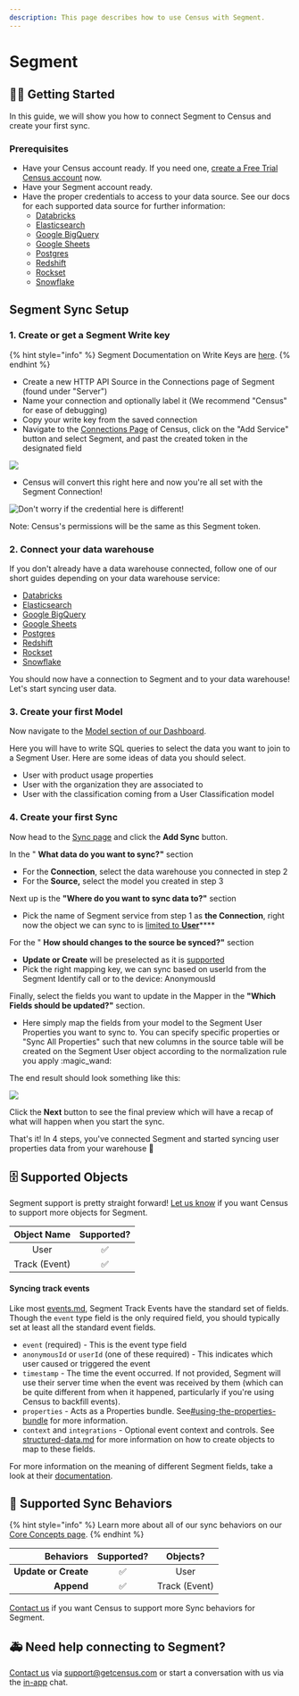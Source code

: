 ```yaml
---
description: This page describes how to use Census with Segment.
---
```


# Segment

## 🏃‍♀️ Getting Started

In this guide, we will show you how to connect Segment to Census and create your first sync.

### Prerequisites

* Have your Census account ready. If you need one, [create a Free Trial Census account](https://app.getcensus.com) now.
* Have your Segment account ready.
* Have the proper credentials to access to your data source. See our docs for each supported data source for further information:
  * [Databricks](https://docs.getcensus.com/sources/databricks)
  * [Elasticsearch](../sources/elasticsearch.md)
  * [Google BigQuery](https://docs.getcensus.com/sources/google-bigquery)
  * [Google Sheets](https://docs.getcensus.com/sources/google-sheets)
  * [Postgres](https://docs.getcensus.com/sources/postgres)
  * [Redshift](https://docs.getcensus.com/sources/redshift)
  * [Rockset](https://docs.getcensus.com/sources/rockset)
  * [Snowflake](https://docs.getcensus.com/sources/snowflake)

## Segment Sync Setup

### 1. Create or get a Segment Write key

{% hint style="info" %}
Segment Documentation on Write Keys are [here](https://segment.com/docs/connections/find-writekey/).
{% endhint %}

* Create a new HTTP API Source in the Connections page of Segment (found under "Server")
* Name your connection and optionally label it (We recommend "Census" for ease of debugging)
* Copy your write key from the saved connection
* Navigate to the [Connections Page](https://app.getcensus.com/connections) of Census, click on the "Add Service" button and select Segment, and past the created token in the designated field

![](<../.gitbook/assets/Screen Shot 2021-11-12 at 11.16.21 AM.png>)

* Census will convert this right here and now you're all set with the Segment Connection!

![Don't worry if the credential here is different!](<../.gitbook/assets/Screen Shot 2021-11-12 at 11.16.53 AM.png>)

Note: Census's permissions will be the same as this Segment token.



### 2. Connect your data warehouse

If you don't already have a data warehouse connected, follow one of our short guides depending on your data warehouse service:

* [Databricks](https://docs.getcensus.com/sources/databricks)
* [Elasticsearch](../sources/elasticsearch.md)
* [Google BigQuery](https://docs.getcensus.com/sources/google-bigquery)
* [Google Sheets](https://docs.getcensus.com/sources/google-sheets)
* [Postgres](https://docs.getcensus.com/sources/postgres)
* [Redshift](https://docs.getcensus.com/sources/redshift)
* [Rockset](https://docs.getcensus.com/sources/rockset)
* [Snowflake](https://docs.getcensus.com/sources/snowflake)

You should now have a connection to Segment and to your data warehouse! Let's start syncing user data.&#x20;

### 3. Create your first Model <a href="#3-create-your-first-model" id="3-create-your-first-model"></a>

Now navigate to the [Model section of our Dashboard](https://app.getcensus.com/models).​‌

Here you will have to write SQL queries to select the data you want to join to a Segment User. Here are some ideas of data you should select‌.

* User with product usage properties
* User with the organization they are associated to
* User with the classification coming from a User Classification model

### 4. Create your first Sync <a href="#4-create-your-first-sync" id="4-create-your-first-sync"></a>

Now head to the [Sync page](https://app.getcensus.com/syncs) and click the **Add Sync** button‌.

In the " **What data do you want to sync?"** section‌

* For the **Connection**, select the data warehouse you connected in step 2
* For the **Source,** select the model you created in step 3

Next up is the **"Where do you want to sync data to?"** section‌

* Pick the name of Segment service from step 1 as **the Connection**, right now the object we can sync to is [limited to **User**](segment.md#supported-objects)****

For the " **How should changes to the source be synced?"** section‌

* **Update or Create** will be preselected as it is [supported](segment.md#supported-sync-behaviors)
* Pick the right mapping key, we can sync based on userId from the Segment Identify call or to the device: AnonymousId

Finally, select the fields you want to update in the Mapper in the **"Which Fields should be updated?"** section‌.

* Here simply map the fields from your model to the Segment User Properties you want to sync to. You can specify specific properties or "Sync All Properties" such that new columns in the source table will be created on the Segment User object according to the normalization rule you apply :magic\_wand:

The end result should look something like this​:

![](<../.gitbook/assets/Screen Shot 2021-11-12 at 11.37.07 AM.png>)

Click the **Next** button to see the final preview which will have a recap of what will happen when you start the sync‌.

That's it! In 4 steps, you've connected Segment and started syncing user properties data from your warehouse 🎉

## 🗄 Supported Objects

Segment support is pretty straight forward! [Let us know](mailto:support@getcensus.com) if you want Census to support more objects for Segment.

| **Object Name** | **Supported?** |
| :-------------: | :------------: |
|       User      |        ✅       |
|  Track (Event)  |        ✅       |

#### Syncing track events

Like most [events.md](../basics/defining-source-data/events.md "mention"), Segment Track Events have the standard set of fields. Though the `event` type field is the only required field, you should typically set at least all the standard event fields.

* `event` (required) - This is the event type field
* `anonymousId` or `userId` (one of these required) - This indicates which user caused or triggered the event
* `timestamp` - The time the event occurred. If not provided, Segment will use their server time when the event was received by them (which can be quite different from when it happened, particularly if you're using Census to backfill events).
* `properties` - Acts as a Properties bundle. See[#using-the-properties-bundle](../basics/defining-source-data/events.md#using-the-properties-bundle "mention") for more information.
* `context` and `integrations` - Optional event context and controls. See [structured-data.md](../basics/defining-source-data/structured-data.md "mention") for more information on how to create objects to map to these fields.

For more information on the meaning of different Segment fields, take a look at their [documentation](https://segment.com/docs/connections/spec/track/).



## 🔄 Supported Sync Behaviors

{% hint style="info" %}
Learn more about all of our sync behaviors on our [Core Concepts page](../basics/core-concept/#the-different-sync-behaviors).
{% endhint %}

|        **Behaviors** | **Supported?** |  **Objects?** |
| -------------------: | :------------: | :-----------: |
| **Update or Create** |        ✅       |      User     |
|           **Append** |        ✅       | Track (Event) |

[Contact us](mailto:support@getcensus.com) if you want Census to support more Sync behaviors for Segment.

## 🚑 Need help connecting to Segment?

[Contact us](mailto:support@getcensus.com) via support@getcensus.com or start a conversation with us via the [in-app](https://app.getcensus.com) chat.
